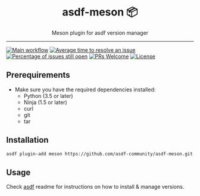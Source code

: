 <div align="center">
<h1>asdf-meson 📦</h1>
Meson plugin for asdf version manager
</div>
<hr />

[![Main workflow](https://github.com/asdf-community/asdf-meson/workflows/Main%20workflow/badge.svg)](https://github.com/asdf-community/asdf-meson/actions)
[![Average time to resolve an issue](https://isitmaintained.com/badge/resolution/asdf-community/asdf-meson.svg)](https://isitmaintained.com/project/asdf-community/asdf-meson 'Average time to resolve an issue')
[![Percentage of issues still open](https://isitmaintained.com/badge/open/asdf-community/asdf-meson.svg)](https://isitmaintained.com/project/asdf-community/asdf-meson 'Percentage of issues still open')
[![PRs Welcome](https://img.shields.io/badge/PRs-welcome-brightgreen.svg)](http://makeapullrequest.com)
[![License](https://img.shields.io/github/license/asdf-community/asdf-meson?color=brightgreen)](https://github.com/asdf-community/asdf-meson/blob/master/LICENSE)

## Prerequirements

- Make sure you have the required dependencies installed:
  - Python (3.5 or later)
  - Ninja (1.5 or later)
  - curl
  - git
  - tar

## Installation

```bash
asdf plugin-add meson https://github.com/asdf-community/asdf-meson.git
```

## Usage

Check [asdf](https://github.com/asdf-vm/asdf) readme for instructions on how to
install & manage versions.
